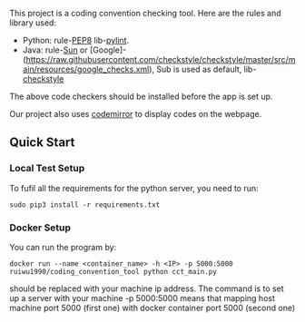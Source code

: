This project is a coding convention checking tool. Here are the rules and library used:
<!-- # checking coding convention
pylint
cppcheck -->

* Python: rule-[PEP8](https://www.python.org/dev/peps/pep-0008/) lib-[pylint](https://www.pylint.org/#install).
* Java: rule-[Sun](https://raw.githubusercontent.com/checkstyle/checkstyle/master/src/main/resources/sun_checks.xml) or [Google]-(https://raw.githubusercontent.com/checkstyle/checkstyle/master/src/main/resources/google_checks.xml), Sub is used as default, lib-[checkstyle](http://checkstyle.sourceforge.net/cmdline.html#Download_and_Run)

The above code checkers should be installed before the app is set up.

Our project also uses [codemirror](https://codemirror.net/) to display codes on the webpage.
## Quick Start
### Local Test Setup
To fufil all the requirements for the python server, you need to run:
```
sudo pip3 install -r requirements.txt
```

### Docker Setup
You can run the program by:
```
docker run --name <container_name> -h <IP> -p 5000:5000 ruiwu1990/coding_convention_tool python cct_main.py
```

<IP> should be replaced with your machine ip address. The command is to set up a server with your machine
-p 5000:5000 means that mapping host machine port 5000 (first one) with docker container port 5000 (second one)